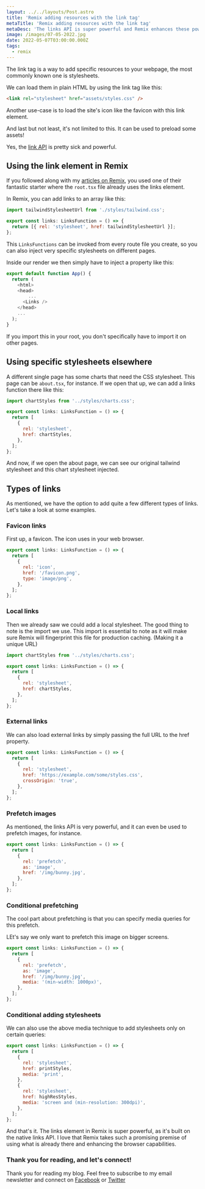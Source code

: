 ```yaml
---
layout: ../../layouts/Post.astro
title: 'Remix adding resources with the link tag'
metaTitle: 'Remix adding resources with the link tag'
metaDesc: 'The links API is super powerful and Remix enhances these powers'
image: /images/07-05-2022.jpg
date: 2022-05-07T03:00:00.000Z
tags:
  - remix
---
```


The link tag is a way to add specific resources to your webpage, the most commonly known one is stylesheets.

We can load them in plain HTML by using the link tag like this:

```html
<link rel="stylesheet" href="assets/styles.css" />
```

Another use-case is to load the site's icon like the favicon with this link element.

And last but not least, it's not limited to this. It can be used to preload some assets!

Yes, the [link API](https://developer.mozilla.org/en-US/docs/Web/HTML/Element/link) is pretty sick and powerful.

## Using the link element in Remix

If you followed along with my [articles on Remix](https://daily-dev-tips.com/tags/remix/), you used one of their fantastic starter where the `root.tsx` file already uses the links element.

In Remix, you can add links to an array like this:

```js
import tailwindStylesheetUrl from './styles/tailwind.css';

export const links: LinksFunction = () => {
  return [{ rel: 'stylesheet', href: tailwindStylesheetUrl }];
};
```

This `LinksFunctions` can be invoked from every route file you create, so you can also inject very specific stylesheets on different pages.

Inside our render we then simply have to inject a property like this:

```js
export default function App() {
  return (
    <html>
    <head>
	    ...
      <Links />
    </head>
    ...
  );
}
```

If you import this in your root, you don't specifically have to import it on other pages.

## Using specific stylesheets elsewhere

A different single page has some charts that need the CSS stylesheet.
This page can be `about.tsx`, for instance. If we open that up, we can add a links function there like this:

```js
import chartStyles from '../styles/charts.css';

export const links: LinksFunction = () => {
  return [
    {
      rel: 'stylesheet',
      href: chartStyles,
    },
  ];
};
```

And now, if we open the about page, we can see our original tailwind stylesheet and this chart stylesheet injected.

## Types of links

As mentioned, we have the option to add quite a few different types of links.
Let's take a look at some examples.

### Favicon links

First up, a favicon. The icon uses in your web browser.

```js
export const links: LinksFunction = () => {
  return [
    {
      rel: 'icon',
      href: '/favicon.png',
      type: 'image/png',
    },
  ];
};
```

### Local links

Then we already saw we could add a local stylesheet. The good thing to note is the import we use.
This import is essential to note as it will make sure Remix will fingerprint this file for production caching. (Making it a unique URL)

```js
import chartStyles from '../styles/charts.css';

export const links: LinksFunction = () => {
  return [
    {
      rel: 'stylesheet',
      href: chartStyles,
    },
  ];
};
```

### External links

We can also load external links by simply passing the full URL to the href property.

```js
export const links: LinksFunction = () => {
  return [
    {
      rel: 'stylesheet',
      href: 'https://example.com/some/styles.css',
      crossOrigin: 'true',
    },
  ];
};
```

### Prefetch images

As mentioned, the links API is very powerful, and it can even be used to prefetch images, for instance.

```js
export const links: LinksFunction = () => {
  return [
    {
      rel: 'prefetch',
      as: 'image',
      href: '/img/bunny.jpg',
    },
  ];
};
```

### Conditional prefetching

The cool part about prefetching is that you can specify media queries for this prefetch.

LEt's say we only want to prefetch this image on bigger screens.

```js
export const links: LinksFunction = () => {
  return [
    {
      rel: 'prefetch',
      as: 'image',
      href: '/img/bunny.jpg',
      media: '(min-width: 1000px)',
    },
  ];
};
```

### Conditional adding stylesheets

We can also use the above media technique to add stylesheets only on certain queries:

```js
export const links: LinksFunction = () => {
  return [
    {
      rel: 'stylesheet',
      href: printStyles,
      media: 'print',
    },
    {
      rel: 'stylesheet',
      href: highResStyles,
      media: 'screen and (min-resolution: 300dpi)',
    },
  ];
};
```

And that's it. The links element in Remix is super powerful, as it's built on the native links API.
I love that Remix takes such a promising premise of using what is already there and enhancing the browser capabilities.

### Thank you for reading, and let's connect!

Thank you for reading my blog. Feel free to subscribe to my email newsletter and connect on [Facebook](https://www.facebook.com/DailyDevTipsBlog) or [Twitter](https://twitter.com/DailyDevTips1)
